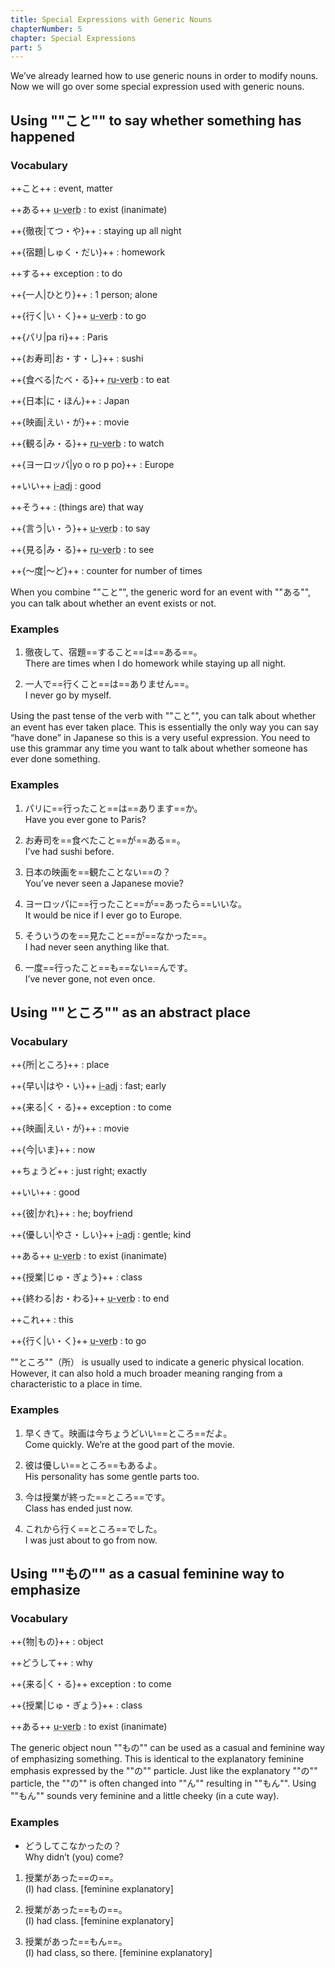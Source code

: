 ```yaml
---
title: Special Expressions with Generic Nouns
chapterNumber: 5
chapter: Special Expressions
part: 5
---
```


We’ve already learned how to use generic nouns in order to modify nouns. Now we will go over some special expression used with generic nouns.

## Using ""こと"" to say whether something has happened

### Vocabulary

++こと++
: event, matter

++ある++ <abbr title="う verb">u-verb</abbr>
: to exist (inanimate)

++{徹夜|てつ・や}++
: staying up all night

++{宿題|しゅく・だい}++
: homework

++する++ <span>exception</span>
: to do

++{一人|ひとり}++
: 1 person; alone

++{行く|い・く}++ <abbr title="う verb">u-verb</abbr>
: to go

++{パリ|pa ri}++
: Paris

++{お寿司|お・す・し}++
: sushi

++{食べる|たべ・る}++ <abbr title="る verb">ru-verb</abbr>
: to eat

++{日本|に・ほん}++
: Japan

++{映画|えい・が}++
: movie

++{観る|み・る}++ <abbr title="る verb">ru-verb</abbr>
: to watch

++{ヨーロッパ|yo o ro p po}++
: Europe

++いい++ <abbr title="い adjective">i-adj</abbr>
: good

++そう++
: (things are) that way

++{言う|い・う}++ <abbr title="う verb">u-verb</abbr>
: to say

++{見る|み・る}++ <abbr title="る verb">ru-verb</abbr>
: to see

++{～度|～ど}++
: counter for number of times

When you combine ""こと"", the generic word for an event with ""ある"", you can talk about whether an event exists or not.

### Examples

1. 徹夜して、宿題==すること==は==ある==。  
   There are times when I do homework while staying up all night.

1. 一人で==行くこと==は==ありません==。  
   I never go by myself.

Using the past tense of the verb with ""こと"", you can talk about whether an event has ever taken place. This is essentially the only way you can say “have done” in Japanese so this is a very useful expression. You need to use this grammar any time you want to talk about whether someone has ever done something.

### Examples

1. パリに==行ったこと==は==あります==か。  
   Have you ever gone to Paris?

1. お寿司を==食べたこと==が==ある==。  
   I’ve had sushi before.

1. 日本の映画を==観たことない==の？  
   You’ve never seen a Japanese movie?

1. ヨーロッパに==行ったこと==が==あったら==いいな。  
   It would be nice if I ever go to Europe.

1. そういうのを==見たこと==が==なかった==。  
   I had never seen anything like that.

1. 一度==行ったこと==も==ない==んです。  
   I’ve never gone, not even once.

## Using ""ところ"" as an abstract place

### Vocabulary

++{所|ところ}++
: place

++{早い|はや・い}++ <abbr title="い adjective">i-adj</abbr>
: fast; early

++{来る|く・る}++ <span>exception</span>
: to come

++{映画|えい・が}++
: movie

++{今|いま}++
: now

++ちょうど++
: just right; exactly

++いい++
: good

++{彼|かれ}++
: he; boyfriend

++{優しい|やさ・しい}++ <abbr title="い adjective">i-adj</abbr>
: gentle; kind

++ある++ <abbr title="う verb">u-verb</abbr>
: to exist (inanimate)

++{授業|じゅ・ぎょう}++
: class

++{終わる|お・わる}++ <abbr title="う verb">u-verb</abbr>
: to end

++これ++
: this

++{行く|い・く}++ <abbr title="う verb">u-verb</abbr>
: to go

""ところ""（所） is usually used to indicate a generic physical location. However, it can also hold a much broader meaning ranging from a characteristic to a place in time.

### Examples

1. 早くきて。映画は今ちょうどいい==ところ==だよ。  
   Come quickly. We’re at the good part of the movie.

1. 彼は優しい==ところ==もあるよ。  
   His personality has some gentle parts too.

1. 今は授業が終った==ところ==です。  
   Class has ended just now.

1. これから行く==ところ==でした。  
   I was just about to go from now.

## Using ""もの"" as a casual feminine way to emphasize

### Vocabulary

++{物|もの}++
: object

++どうして++
: why

++{来る|く・る}++ <span>exception</span>
: to come

++{授業|じゅ・ぎょう}++
: class

++ある++ <abbr title="う verb">u-verb</abbr>
: to exist (inanimate)

The generic object noun ""もの"" can be used as a casual and feminine way of emphasizing something. This is identical to the explanatory feminine emphasis expressed by the ""の"" particle. Just like the explanatory ""の"" particle, the ""の"" is often changed into ""ん"" resulting in ""もん"". Using ""もん"" sounds very feminine and a little cheeky (in a cute way).

### Examples

- どうしてこなかったの？  
  Why didn’t (you) come?

1. 授業があった==の==。  
   (I) had class. [feminine explanatory]

1. 授業があった==もの==。  
   (I) had class. [feminine explanatory]

1. 授業があった==もん==。  
   (I) had class, so there. [feminine explanatory]
